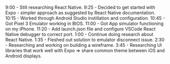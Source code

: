 9:00 - Still researching React Native.
9:25 - Decided to get started with Expo - simpler approach as suggested by React Native documentation.
10:15 - Worked through Android Studio instillation and configuration.
10:45 - Got Pixel 3 Emulator working in BIOS.
11:00 - Got App simulator functioning on my iPhone.
11:20 - Add launch.json file and configure VSCode React Native debugger to correct port.
1:00 - Continue doing research about React Native.
1:35 - Fleshed out solution to emulator disconnect issue. 
2:30 - Researching and working on building a wireframe.
3:45 - Researching UI libraries that work well with Expo => share common theme between iOS and Android displays.